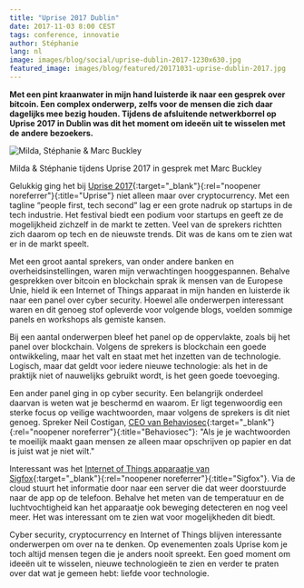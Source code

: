 ```yaml
---
title: "Uprise 2017 Dublin"
date: 2017-11-03 8:00 CEST
tags: conference, innovatie
author: Stéphanie
lang: nl
image: images/blog/social/uprise-dublin-2017-1230x630.jpg
featured_image: images/blog/featured/20171031-uprise-dublin-2017.jpg
---
```


__Met een pint kraanwater in mijn hand luisterde ik naar een gesprek over bitcoin. Een complex onderwerp, zelfs voor de mensen die zich daar dagelijks mee bezig houden. Tijdens de afsluitende netwerkborrel op Uprise 2017 in Dublin was dit het moment om ideeën uit te wisselen met de andere bezoekers.__

![Milda, Stéphanie & Marc Buckley](/images/blog/uprise_2017-milda_en_stephanie.jpg)
<p class="caption">Milda & Stéphanie tijdens Uprise 2017 in gesprek met Marc Buckley</p>

Gelukkig ging het bij [Uprise 2017](https://uprisefestival.co/){:target="_blank"}{:rel="noopener noreferrer"}{:title="Uprise"} niet alleen maar over cryptocurrency. Met een tagline “people first, tech second” lag er een grote nadruk op startups in de tech industrie. Het festival biedt een podium voor startups en geeft ze de mogelijkheid zichzelf in de markt te zetten. Veel van de sprekers richtten zich daarom op tech en de nieuwste trends. Dit was de kans om te zien wat er in de markt speelt.

Met een groot aantal sprekers, van onder andere banken en overheidsinstellingen, waren mijn verwachtingen hooggespannen. Behalve gesprekken over bitcoin en blockchain sprak ik mensen van de Europese Unie, hield ik een Internet of Things apparaat in mijn handen en luisterde ik naar een panel over cyber security. Hoewel alle onderwerpen interessant waren en dit genoeg stof opleverde voor volgende blogs, voelden sommige panels en workshops als gemiste kansen.

Bij een aantal onderwerpen bleef het panel op de oppervlakte, zoals bij het panel over blockchain. Volgens de sprekers is blockchain een goede ontwikkeling, maar het valt en staat met het inzetten van de technologie. Logisch, maar dat geldt voor iedere nieuwe technologie: als het in de praktijk niet of nauwelijks gebruikt wordt, is het geen goede toevoeging.

Een ander panel ging in op cyber security. Een belangrijk onderdeel daarvan is weten wat je beschermd en waarom. Er ligt tegenwoordig een sterke focus op veilige wachtwoorden, maar volgens de sprekers is dit niet genoeg. Spreker Neil Costigan, [CEO van Behaviosec](https://www.behaviosec.com){:target="_blank"}{:rel="noopener noreferrer"}{:title="Behaviosec"}: "Als je je wachtwoorden te moeilijk maakt gaan mensen ze alleen maar opschrijven op papier en dat is juist wat je niet wilt."

Interessant was het [Internet of Things apparaatje van Sigfox](https://www.sigfox.com/en){:target="_blank"}{:rel="noopener noreferrer"}{:title="Sigfox"}. Via de cloud stuurt het informatie door naar een server die dat weer doorstuurde naar de app op de telefoon. Behalve het meten van de temperatuur en de luchtvochtigheid kan het apparaatje ook beweging detecteren en nog veel meer. Het was interessant om te zien wat voor mogelijkheden dit biedt.

Cyber security, cryptocurrency en Internet of Things blijven interessante onderwerpen om over na te denken. Op evenementen zoals Uprise kom je toch altijd mensen tegen die je anders nooit spreekt. Een goed moment om ideeën uit te wisselen, nieuwe technologieën te zien en verder te praten over dat wat je gemeen hebt: liefde voor technologie.
